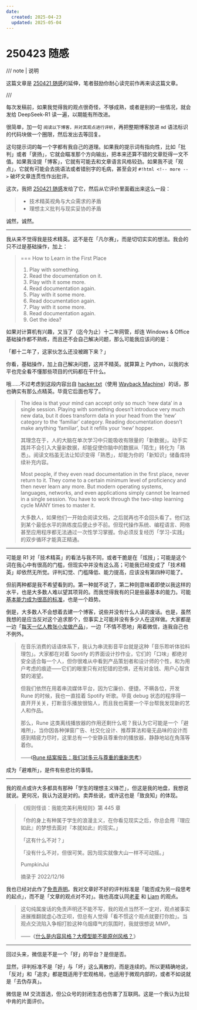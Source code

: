 ```yaml
---
date:
  created: 2025-04-23
  updated: 2025-05-04
---
```

# 250423 随感

/// note | 说明

这篇文章是 [250421 随感](250421.md)的延伸，笔者鼓励你耐心读完前作再来读这篇文章。

///

每次发稿前，如果我觉得我的观点很奇怪，不够成熟，或者是别的一些情况，就会发给 DeepSeek-R1 读一遍，以期能有所改进。

很简单，加一句 `阅读以下博客，并对其观点进行评析`，再把整期博客放进 `md` 语法标识的代码块做一个圈限，然后发出去等回复。

这句提示词的每一个字都有我自己的道理。如果我的提示词有指向性，比如「批判」或者「褒扬」，它就会瞄准那个方向输出，把本来还算不错的文章贬得一文不值。如果我没提「博客」，它就有可能去和文章语言风格较劲。如果我不说「观点」，它就有可能会去挑语法或者错别字的毛病，甚至会对 `#!html <!-- more -->` 破坏文章连贯性作出批评。

这次，我把 [250421 随感](250421.md)发给了它，然后从它评价里面截出来这么一段：

> - 技术精英视角与大众需求的矛盾
> - 理想主义批判与现实妥协的矛盾

诚然，诚然。

---

<!-- more -->

我从来不觉得我是技术精英。这不是在「凡尔赛」，而是切切实实的想法。我会的只不过是基础操作，加上：

> === How to Learn in the First Place
>
> 1. Play with something.
> 2. Read the documentation on it.
> 3. Play with it some more.
> 4. Read documentation again.
> 5. Play with it some more.
> 6. Read documentation again.
> 7. Play with it some more.
> 8. Read documentation again.
> 9. Get the idea?

如果对计算机有兴趣，又当了（迄今为止）十二年网管，却连 Windows & Office 基础操作都不熟练，而且还不会自己解决问题，那么可能我应该问的是：

「都十二年了，这家伙怎么还没被踢下来？」

你看，基础操作，加上自己解决问题，这并不精英。就算算上 Python，以我的水平也完全看不懂那些项目的代码都在干什么。

哦……不过考虑到这段内容出自 [hacker.txt](https://www.ruanyifeng.com/blog/2025/04/weekly-issue-345.html)（使用 [Wayback Machine](https://web.archive.org/web/20160304012343/http://rdog.googlecode.com/hg/doc/hacker.txt)）的话，那也确实有那么点精英。毕竟它后面也写了。

> The idea is that your mind can accept only so much ‘new data’ in a single session. Playing with something doesn’t introduce very much new data, but it does transform data in your head from the ‘new’ category to the ‘familiar’ category. Reading documentation doesn’t make anything ‘familiar’, but it refills your ‘new’ hopper.
>
> 其理念在于，人的大脑在单次学习中只能吸收有限量的「新数据」。动手实践并不会引入大量新数据，却能促使你脑中的数据从「陌生」转化为「熟悉」。阅读文档虽无法让知识变得「熟悉」，却能为你的「新知识」储备库持续补充内容。
>
> Most people, if they even read documentation in the first place, never return to it. They come to a certain minimum level of proficiency and then never learn any more. But modern operating systems, languages, networks, and even applications simply cannot be learned in a single session. You have to work through the two-step learning cycle MANY times to master it.
>
> 大多数人，如果他们一开始会阅读文档，之后就再也不会回头看了。他们达到某个最低水平的熟练度后便止步不前。但现代操作系统、编程语言、网络甚至应用程序都无法通过一次性学习掌握。你必须反复经历「学习-实践」的双步循环才能真正精通。

---

可能是 R1 对「技术精英」的看法与我不同，或者干脆是在「炫技」；可能是这个词在我心中有很高的门槛，但现实中并没有这么高；可能我已经变成了「技术精英」却依然无所觉。评判幻觉、门槛降低、能力提高，应该没有第四种可能了。

但前两种都是我不希望看到的。第一种就不说了，第二种则意味着即使以我这样的水平，也是大多数人难以望其项背的。而我觉得我有的只是些最基本的能力。可能[基本能力成为很高的标准](250326.md)，也是一个趋势。

倒是，大多数人不会想着去建一个博客，说些并没有什么人读的废话。也是，虽然我想的是应当反对这个追求那个，但事实上可能并没有多少人在这样做。大家都是一边「[每天一亿人教张小龙做产品](https://www.huxiu.com/article/280552.html)」，一边「不情不愿地」用着微信，连我自己也不例外。

> 在音乐消费的话语体系下，我认为串流影音平台就是这种「音乐聆听体验料理包」。大家都在对着 Spotify 的界面设计抄作业，它们的「口味」都绝对安全适合每一个人，但你很难从中看到产品策划者和设计师的个性，和为用户考虑的痕迹⸺它们的眼里只有对犯错的恐惧，还有对金钱、用户心智贪婪的渴望。
>
> 但我们依然在用着串流媒体平台，因为它廉价、便捷。不瞒各位，开发 Rune 的时候，我也一直挂着 Spotify 听歌。毕竟 debug 状态的程序得一直开开关关，打断音乐播放很恼人，而且我也需要一个平台帮我发现新的艺人和作品。
>
> 那么，Rune 这类离线播放器的作用还剩什么呢？我认为它可能是一个「避难所」，当你因各种弹窗广告、社交化设计、推荐算法和毫无品味的设计而感到精疲力尽时，这里总有一个安静且尊重你的播放器，静静地站在角落等着你。
>
> ⸺《[Rune 结案报告：我们对多元与尊重的重新思考](https://sspai.com/post/94162)》

成为「避难所」，是件有些悲壮的事情。

---

我的观点或许大多都具有那种「学生的理想主义锋芒」，但这是我的地盘，我想说就说。更何况，我认为这是对的。卖弄些说，或许这也是「致良知」的体现。

> 《规则怪谈：我能完美利用规则》第 445 章
>
> 「你的身上有种属于学生的浪漫主义，在你看见现实之后，你总会用『理应如此』的梦想去面对『本就如此』的现实。」
>
> 「这有什么不对？」
>
> 「没有什么不对，但很可笑。因为现实就像大山一样不可动摇。」
>
> PumpkinJui
>
> 摘录于 2022/12/16

我也已经对此作了[免责声明](../../../about/index.md)。我对文章好不好的评判标准是「能否成为另一段思考的起点」，而不是「文章的观点对不对」。我也高度认同[老麦](https://sspai.com/post/67344) 和 [Liam](https://liam.page/about/) 的观点。

> 这句纯属废话的免责声明还不能不写，我的观点当然不一定对，观点被事实进展推翻就虚心改正呗，但总有人觉得「看不惯这个观点就要打你脸」。当观点交流陷入争相打脸这种乌烟瘴气的氛围时，我就很想说 MMP。
>
> ⸺《[什么是内容风格？大模型能不能原创风格？](https://mp.weixin.qq.com/s/yAdzRetqLwl_UVfwIhfYBw)》

---

回过头来，微信是不是一个「好」的平台？是但是否。

显然，评判标准不是「好」与「坏」这么离散的，而是连续的。所以更精确地说，「反对」和「追求」都是既适用于宏观格局，也适用于微观内部的，或者不如说就是「去伪存真」。

微信是 IM 交流首选，但公众号的封闭生态也伤害了互联网。这是一个我认为比较中肯的片面评价。

